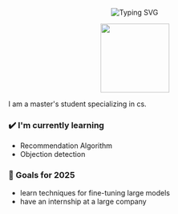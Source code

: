 <div align="center">
  <!-- dynamic typing effect 动态打字效果 -->
<p align="center">
  <img src="https://readme-typing-svg.herokuapp.com?font=Fira+Code&size=30&pause=1000&color=FF69B4&center=true&vCenter=true&width=600&height=70&lines=Hi+there+👋;My+name+is+Dipan" alt="Typing SVG" />
</p>
</div>
<div align="center"> <img height="137px" src="https://github-readme-stats.vercel.app/api?username=Nancyhhibj&hide_title=true&hide_border=true&show_icons=trueline_height=21&text_color=000&icon_color=000&bg_color=0,ea6161,ffc64d,fffc4d,52fa5a&theme=graywhite" /> </div>

<!-- Create a tabular data for blog posts-->
I am a master's student specializing in cs.
### ✔️ I'm currently learning
- Recommendation Algorithm
- Objection detection

### 🌱 Goals for 2025
- learn techniques for fine-tuning large models
- have an internship at a large company

<!-- 
### 🌴 Fun facts
- Trying to explore the mysteries.
- Congratualtions on making through the shell.-->
